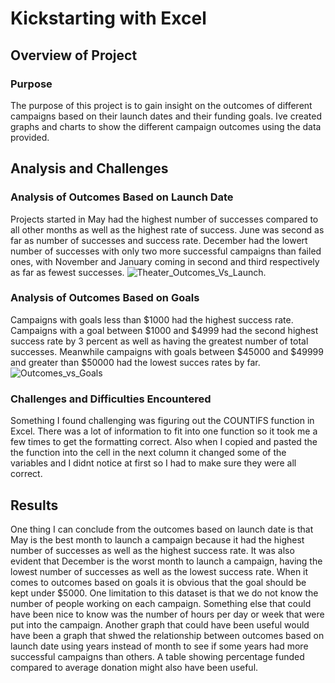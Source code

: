 # Kickstarting with Excel
## Overview of Project
### Purpose
The purpose of this project is to gain insight on the outcomes of different campaigns based on their launch dates and their funding goals. Ive created graphs and charts to show the different campaign outcomes using the data provided. 
## Analysis and Challenges
### Analysis of Outcomes Based on Launch Date
Projects started in May had the highest number of successes compared to all other months as well as the highest rate of success. June was second as far as number of successes and success rate. December had the lowert number of successes with only two more successful campaigns than failed ones, with November and January coming in second and third respectively as far as fewest successes.
![Theater_Outcomes_Vs_Launch](path/to/Theater_Outcomes_Vs_Launch.png).
### Analysis of Outcomes Based on Goals
Campaigns with goals less than $1000 had the highest success rate. Campaigns with a goal between $1000 and $4999 had the second highest success rate by 3 percent as well as having the greatest number of total successes. Meanwhile campaigns with goals between $45000 and $49999 and greater than $50000 had the lowest succes rates by far.
![Outcomes_vs_Goals](path/to/Outcomes_vs_Goals.png)
### Challenges and Difficulties Encountered
Something I found challenging was figuring out the COUNTIFS function in Excel. There was a lot of information to fit into one function so it took me a few times to get the formatting correct. Also when I copied and pasted the the function into the cell in the next column it changed some of the variables and I didnt notice at first so I had to make sure they were all correct.
## Results
One thing I can conclude from the outcomes based on launch date is that May is the best month to launch a campaign because it had the highest number of successes as well as the highest success rate. It was also evident that December is the worst month to launch a campaign, having the lowest number of successes as well as the lowest success rate.
When it comes to outcomes based on goals it is obvious that the goal should be kept under $5000.
One limitation to this dataset is that we do not know the number of people working on each campaign. Something else that could have been nice to know was the number of hours per day or week that were put into the campaign.
Another graph that could have been useful would have been a graph that shwed the relationship between outcomes based on launch date using years instead of month to see if some years had more successful campaigns than others. A table showing percentage funded compared to average donation might also have been useful.
